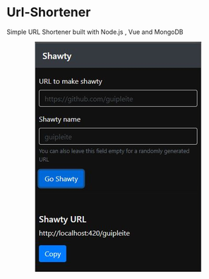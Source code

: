 # Url-Shortener
Simple URL Shortener  built with Node.js , Vue and MongoDB

<p align="center"><img src="./form.JPG" /></p>
